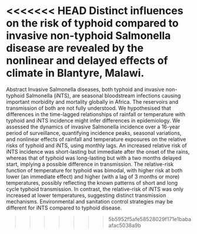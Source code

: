 <<<<<<< HEAD
Distinct influences on the risk of typhoid compared to invasive non-typhoid Salmonella disease are revealed by the nonlinear and delayed effects of climate in Blantyre, Malawi.
=======
Abstract
Invasive Salmonella diseases, both typhoid and invasive non-typhoid Salmonella (iNTS), are seasonal bloodstream infections causing important morbidity and mortality globally in Africa. The reservoirs and transmission of both are not fully understood. We hypothesised that differences in the time-lagged relationships of rainfall or temperature with typhoid and iNTS incidence might infer differences in epidemiology. We assessed the dynamics of invasive Salmonella incidence over a 16-year period of surveillance, quantifying incidence peaks, seasonal variations, and nonlinear effects of rainfall and temperature exposures on the relative risks of typhoid and iNTS, using monthly lags. An increased relative risk of iNTS incidence was short-lasting but immediate after the onset of the rains, whereas that of typhoid was long-lasting but with a two months delayed start, implying a possible difference in transmission. The relative-risk function of temperature for typhoid was bimodal, with higher risk at both lower (an immediate effect) and higher (with a lag of 3 months or more) temperatures, possibly reflecting the known patterns of short and long cycle typhoid transmission. In contrast, the relative-risk of iNTS was only increased at lower temperatures, suggesting distinct transmission mechanisms. Environmental and sanitation control strategies may be different for iNTS compared to typhoid disease.

>>>>>>> 5b5952f5afe58528029f171e1babaafac5038a9b
